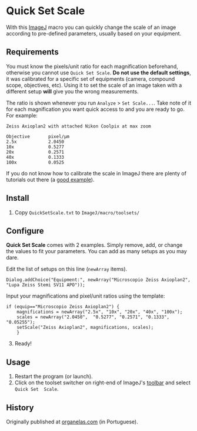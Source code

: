 Quick Set Scale
===============

With this [ImageJ](http://rsb.info.nih.gov/ij/) macro you can quickly change 
the scale of an image according to pre-defined parameters, usually based on 
your equipment.

Requirements
------------

You must know the pixels/unit ratio for each magnification beforehand, 
otherwise you cannot use `Quick Set Scale`. **Do not use the default 
settings**, it was calibrated for a specific set of equipments (camera, 
compound scope, objectives, etc). Using it to set the scale of an image taken 
with a different setup **will** give you the wrong measurements.

The ratio is shown whenever you run `Analyze` > `Set Scale...`. Take note of it 
for each magnification you want quick access to and you are ready to go. For example:

    Zeiss Axioplan2 with attached Nikon Coolpix at max zoom

    Objective       pixel/µm
    2.5x            2.0450
    10x             0.5277
    20x             0.2571
    40x             0.1333
    100x            0.0525

If you do not know how to calibrate the scale in ImageJ there are plenty of 
tutorials out there (a [good 
example](http://skepticwonder.fieldofscience.com/2009/11/quick-imagej-tutorial-scalebar.html)).

Install
-------

1. Copy `QuickSetScale.txt` to `ImageJ/macro/toolsets/`

Configure
---------

**Quick Set Scale** comes with 2 examples. Simply remove, add, or change the 
values to fit your parameters. You can add as many setups as you may dare.

Edit the list of setups on this line (`newArray` items).

    Dialog.addChoice("Equipment:", newArray("Microscopio Zeiss Axioplan2", 
    "Lupa Zeiss Stemi SV11 APO"));


Input your magnifications and pixel/unit ratios using the template:

    if (equip=="Microscopio Zeiss Axioplan2") {
        magnifications = newArray("2.5x", "10x", "20x", "40x", "100x");
        scales = newArray("2.0450",  "0.5277", "0.2571", "0.1333", "0.05255");
        setScale("Zeiss Axioplan2", magnifications, scales);
        }

3. Ready!

Usage
-----

1. Restart the program (or launch).
2. Click on the toolset switcher on right-end of ImageJ's 
   [toolbar](http://rsb.info.nih.gov/ij/docs/tools.html) and select `Quick Set 
   Scale`.

History
-------

Originally published at 
[organelas.com](http://organelas.com/2007/12/26/quicksetscale/) (in 
Portuguese).
